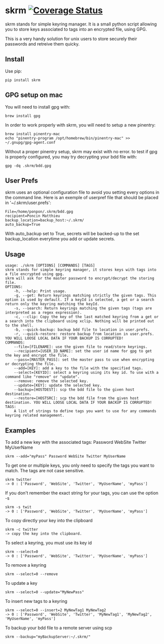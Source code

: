 skrm [![Coverage Status](https://coveralls.io/repos/github/PoncinMatthieu/skrm/badge.svg?branch=master)](https://coveralls.io/github/PoncinMatthieu/skrm?branch=master)
====

skrm stands for simple keyring manager.
It is a small python script allowing you to store keys associated to tags into an encrypted file, using GPG.

This is a very handy solution for unix users to store securely their passwords and retreive them quicky.

Install
-------
Use pip:
```
pip install skrm
```

## GPG setup on mac
You will need to install gpg with:
```
brew install gpg
```

In order to work properly with skrm, you will need to setup a new pinentry:
```
brew install pinentry-mac
echo "pinentry-program /opt/homebrew/bin/pinentry-mac" >> ~/.gnupg/gpg-agent.conf
```

Without a proper pinentry setup, skrm may exist with no error.
to test if gpg is properly configured, you may try decrypting your bdd file with:
```
gpg -dq .skrm/bdd.gpg
```


User Prefs
----------
skrm uses an optional configuration file to avoid you setting every options in the command line.
Here is an exemple of userpref file that should be placed in '~/.skrm/user.prefs':
```
File=/home/ponpon/.skrm/bdd.gpg
recipient=Poncin Matthieu
backup_location=backup_host:~/.skrm/
auto_backup=True
```

With auto_backup set to True, secrets will be backed-up to the set backup_location everytime you add or update secrets.


Usage
-----

    usage: ./skrm [OPTIONS] [COMMANDS] [TAGS]
    skrm stands for simple keyring manager, it stores keys with tags into a file encrypted using gpg.
    skrm will ask for the master password to encrypt/decrypt the storing file.
    OPTIONS:
        -h, --help: Print usage.
        -g, --get: Return keyrings matching strictly the given tags. This option is used by default. If a keyId is selected, a get or a search return only the keyring matching the keyId.
        -s, --search: Return keyrings matching the given tags (tags are interpreted as a regex expression).
        -c, --clip: Copy the key of the last matched keyring from a get or a search into the clipboard using xclip. Nothing will be printed out to the shell.
        -b, --quick-backup: backup bdd file to location in user.prefs.
        -r, --quick-restore: restore backup from location in user.prefs. YOU WILL LOOSE LOCAL DATA IF YOUR BACKUP IS CORRUPTED!
    COMMANDS:
        --file=[FILENAME]: use the given file to read/store keyrings.
        --recipient=[USER_ID_NAME]: set the user id name for gpg to get the key and encrypt the file.
        --pass=[MASTER_PASS]: set the master pass to use when encrypting or decrypting the file.
        --add=[KEY]: add a key to the file with the specified tags.
        --select=[KEYID]: select a keyring using its key id. To use with a command like "remove" or "update".
        --remove: remove the selected key.
        --update=[KEY]: update the selected key.
        --backup=[HOSTDEST]: scp the bdd file to the given host destination.
        --restore=[HOSTSRC]: scp the bdd file from the given host destination. YOU WILL LOOSE LOCAL DATA IF YOUR BACKUP IS CORRUPTED!
    TAGS:
        A list of strings to define tags you want to use for any commands keyring related management.


Examples
--------
To add a new key with the associated tags: Password WebSite Twitter MyUserName

    skrm --add="myPass" Password WebSite Twitter MyUserName

To get one or multiple keys, you only need to specify the tags you want to match.
The tags are not case sensitive.

    skrm twitter
    -> 0 : ['Password', 'WebSite', 'Twitter', 'MyUserName', 'myPass']

If you don't remember the exact string for your tags, you can use the option -s

    skrm -s twit
    -> 0 : ['Password', 'WebSite', 'Twitter', 'MyUserName', 'myPass']

To copy directly your key into the clipboard

    skrm -c twitter
    -> copy the key into the clipboard.

To select a keyring, you must use its key id

    skrm --select=0
    -> 0 : ['Password', 'WebSite', 'Twitter', 'MyUserName', 'myPass']

To remove a keyring

    skrm --select=0 --remove

To update a key

    skrm --select=0 --update="MyNewPass"

To insert new tags to a keyring

    skrm --select=0 --insert=2 MyNewTag1 MyNewTag2
    -> 0 : ['Password', 'WebSite', 'Twitter', 'MyNewTag1', 'MyNewTag2', 'MyUserName', 'myPass']

To backup your bdd file to a remote server using scp

    skrm --backup="myBackupServer:~/.skrm/"

